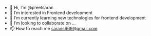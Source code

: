 - 👋 Hi, I’m @preetsaran
- 👀 I’m interested in Frontend development
- 🌱 I’m currently learning new technologies for frontend development
- 💞️ I’m looking to collaborate on ...
- 📫 How to reach me sarans669@gmail.com

<!---
preetsaran/preetsaran is a ✨ special ✨ repository because its `README.md` (this file) appears on your GitHub profile.
You can click the Preview link to take a look at your changes.
--->
